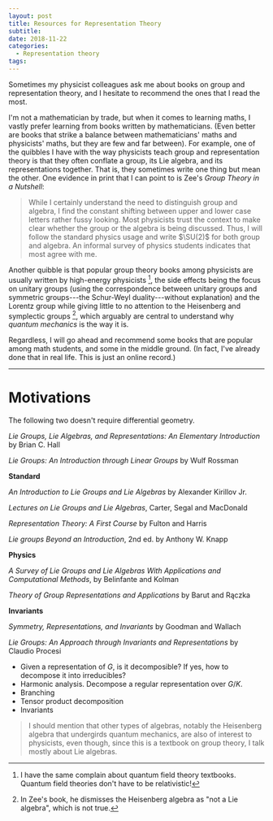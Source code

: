 ```yaml
---
layout: post
title: Resources for Representation Theory
subtitle:
date: 2018-11-22
categories:
  - Representation theory
tags:
---
```


Sometimes my physicist colleagues ask me about books on group and representation theory, and I hesitate to recommend the ones that I read the most.

I'm not a mathematician by trade, but when it comes to learning maths, I vastly prefer learning from books written by mathematicians. (Even better are books that strike a balance between mathematicians' maths and physicists' maths, but they are few and far between). For example, one of the quibbles I have with the way physicists teach group and representation theory is that they often conflate a group, its Lie algebra, and its representations together. That is, they sometimes write one thing but mean the other. One evidence in print that I can point to is Zee's *Group Theory in a Nutshell*:

> While I certainly understand the need to distinguish group and algebra, I find the constant shifting between upper and lower case letters rather fussy looking. Most physicists trust the context to make clear whether the group or the algebra is being discussed. Thus, I will follow the standard physics usage and write $\SU(2)$ for both group and algebra. An informal survey of physics students indicates that most agree with me.

Another quibble is that popular group theory books among physicists are usually written by high-energy physicists [^1], the side effects being the focus on unitary groups (using the correspondence between unitary groups and symmetric groups---the Schur-Weyl duality---without explanation) and the Lorentz group while giving little to no attention to the Heisenberg and symplectic groups [^2], which arguably are central to understand why *quantum mechanics* is the way it is.

Regardless, I will go ahead and recommend some books that are popular among math students, and some in the middle ground. (In fact, I've already done that in real life. This is just an online record.)

---

# Motivations

The following two doesn't require differential geometry.

*Lie Groups, Lie Algebras, and Representations: An Elementary Introduction* by Brian C. Hall

*Lie Groups: An Introduction through Linear Groups* by Wulf Rossman

**Standard**

*An Introduction to Lie Groups and Lie Algebras* by Alexander Kirillov Jr.

*Lectures on Lie Groups and Lie Algebras*, Carter, Segal and MacDonald

*Representation Theory: A First Course* by Fulton and Harris

*Lie groups Beyond an Introduction*, 2nd ed. by Anthony W. Knapp

**Physics**

*A Survey of Lie Groups and Lie Algebras With Applications and Computational Methods*, by Belinfante and Kolman

*Theory of Group Representations and Applications*  by Barut and Rączka

**Invariants**

*Symmetry, Representations, and Invariants* by Goodman and Wallach

*Lie Groups: An Approach through Invariants and Representations* by Claudio Procesi

- Given a representation of $G$, is it decomposible? If yes, how to decompose it into irreducibles?
- Harmonic analysis. Decompose a regular representation over $G/K$.
- Branching
- Tensor product decomposition
- Invariants


[^1]: I have the same complain about quantum field theory textbooks. Quantum field theories don't have to be relativistic!

[^2]: In Zee's book, he dismisses the Heisenberg algebra as "not a Lie algebra", which is not true.
> I should mention that other types of algebras, notably the Heisenberg algebra that undergirds quantum mechanics, are also of interest to physicists, even though, since this is a textbook on group theory, I talk mostly about Lie algebras.
